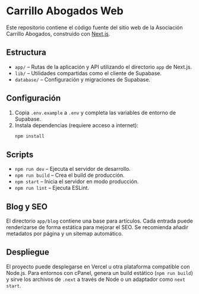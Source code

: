 # Carrillo Abogados Web

Este repositorio contiene el código fuente del sitio web de la Asociación Carrillo Abogados, construido con [Next.js](https://nextjs.org/).

## Estructura

- `app/` – Rutas de la aplicación y API utilizando el directorio `app` de Next.js.
- `lib/` – Utilidades compartidas como el cliente de Supabase.
- `database/` – Configuración y migraciones de Supabase.

## Configuración

1. Copia `.env.example` a `.env` y completa las variables de entorno de Supabase.
2. Instala dependencias (requiere acceso a internet):
   ```sh
   npm install
   ```

## Scripts

- `npm run dev` – Ejecuta el servidor de desarrollo.
- `npm run build` – Crea el build de producción.
- `npm start` – Inicia el servidor en modo producción.
- `npm run lint` – Ejecuta ESLint.

## Blog y SEO

El directorio `app/blog` contiene una base para artículos. Cada entrada puede renderizarse de forma estática para mejorar el SEO. Se recomienda añadir metadatos por página y un sitemap automático.

## Despliegue

El proyecto puede desplegarse en Vercel u otra plataforma compatible con Node.js. Para entornos con cPanel, genera un build estático (`npm run build`) y sirve los archivos de `.next` a través de Node o un adaptador como `next start`.

